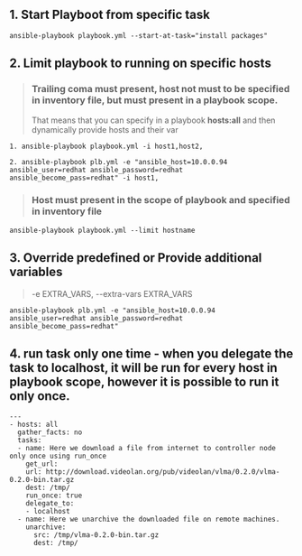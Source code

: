 ## 1. **Start Playboot from specific task**
```
ansible-playbook playbook.yml --start-at-task="install packages"
```

## 2. Limit playbook to running on specific hosts
> ### Trailing coma must present, host not must to be specified in inventory file, but must present in a playbook scope. 
> 
> That means that you can specify in a playbook **hosts:all** and then dynamically provide hosts and their var
```
1. ansible-playbook playbook.yml -i host1,host2,  

2. ansible-playbook plb.yml -e "ansible_host=10.0.0.94 ansible_user=redhat ansible_password=redhat ansible_become_pass=redhat" -i host1,
```
 > ### Host must present in the scope of playbook and specified in inventory file
```
ansible-playbook playbook.yml --limit hostname    
```

## 3. Override predefined or Provide additional variables
> -e EXTRA_VARS, --extra-vars EXTRA_VARS
```
ansible-playbook plb.yml -e "ansible_host=10.0.0.94 ansible_user=redhat ansible_password=redhat ansible_become_pass=redhat"
```

## 4. run task only one time - when you delegate the task to localhost, it will be run for every host in playbook scope, however it is possible to run it only once. 
```
---
- hosts: all
  gather_facts: no
  tasks:
  - name: Here we download a file from internet to controller node only once using run_once
    get_url:
    url: http://download.videolan.org/pub/videolan/vlma/0.2.0/vlma-0.2.0-bin.tar.gz
    dest: /tmp/
    run_once: true
    delegate_to:
    - localhost
  - name: Here we unarchive the downloaded file on remote machines.
    unarchive:  
      src: /tmp/vlma-0.2.0-bin.tar.gz
      dest: /tmp/
```